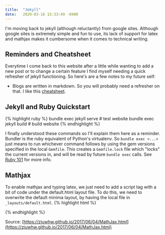 ```yaml
---
title:  "Jekyll"
date:   2020-03-16 15:33:49 -0400
---
```


I'm moving back to jekyll (although reluctantly) from google sites. Although google sites is extremely simple and fun to use, its lack of support for latex and mathjax makes it cumbersome when it comes to technical writing.

## Reminders and Cheatsheet

Everytime I come back to this website after a little while wanting to add a new post or to change a certain feature I find myself needing a quick refresher of jekyll functioning. So here's are a few notes to my future self:
- Blogs are written in markdown. So you will probably need a refresher on that. I like this [cheatsheet](https://github.com/adam-p/markdown-here/wiki/Markdown-Cheatsheet).

## Jekyll and Ruby Quickstart

{% highlight ruby %}
bundle exec jekyll serve # test website
bundle exec jekyll build # build website
{% endhighlight %}

I finally understood these commands so I'll explain them here as a reminder. Bundler is the ruby equivalent of Python's virtualenv. So `bundle exec <...>` just means to run whichever command follows by using the gem versions specified in the local `Gemfile`. This creates a `Gemfile.lock` file which "locks" the current versions in, and will be read by future `bundle exec` calls. See [Ruby 101](https://jekyllrb.com/docs/ruby-101/) for more info.

## Mathjax

To enable mathjax and typing latex, we just need to add a script tag with a bit of code under the default.html layout file. To do this, we need to overwrite the default minima layout, by having the local file in `_layouts/default.html`.
{% highlight html %}
  <!-- MathJax Script -->
  <script type="text/x-mathjax-config">
    MathJax.Hub.Config({
    tex2jax: {
    inlineMath: [ ['$','$'], ["\\(","\\)"] ],
    displayMath: [ ['$$','$$'], ["\\[","\\]"] ],
    processEscapes: true
    },
    "HTML-CSS": {
    scale: 100
    }
    });
  </script>
  <script type="text/javascript" src="http://cdn.mathjax.org/mathjax/latest/MathJax.js?config=TeX-AMS-MML_HTMLorMML"></script>
{% endhighlight %}

Source: [https://zjuwhw.github.io/2017/06/04/MathJax.html](https://zjuwhw.github.io/2017/06/04/MathJax.html)
